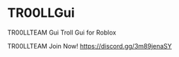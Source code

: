 # TR00LLGui
TR00LLTEAM Gui
Troll Gui for Roblox

TR00LLTEAM Join Now!
https://discord.gg/3m89jenaSY

